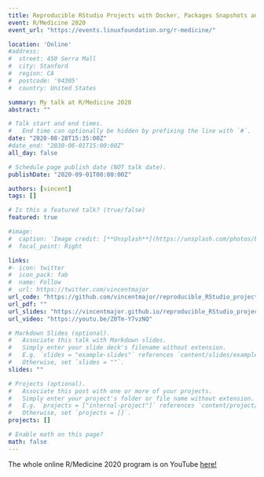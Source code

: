 ```yaml
---
title: Reproducible RStudio Projects with Docker, Packages Snapshots and Packrat
event: R/Medicine 2020
event_url: "https://events.linuxfoundation.org/r-medicine/"

location: 'Online'
#address:
#  street: 450 Serra Mall
#  city: Stanford
#  region: CA
#  postcode: '94305'
#  country: United States

summary: My talk at R/Medicine 2020
abstract: ""

# Talk start and end times.
#   End time can optionally be hidden by prefixing the line with `#`.
date: "2020-08-28T15:35:00Z"
#date_end: "2030-06-01T15:00:00Z"
all_day: false

# Schedule page publish date (NOT talk date).
publishDate: "2020-09-01T00:00:00Z"

authors: [vincent]
tags: []

# Is this a featured talk? (true/false)
featured: true

#image:
#  caption: 'Image credit: [**Unsplash**](https://unsplash.com/photos/bzdhc5b3Bxs)'
#  focal_point: Right

links:
#- icon: twitter
#  icon_pack: fab
#  name: Follow
#  url: https://twitter.com/vincentmajor
url_code: "https://github.com/vincentmajor/reproducible_RStudio_projects"
url_pdf: ""
url_slides: "https://vincentmajor.github.io/reproducible_RStudio_projects"
url_video: "https://youtu.be/Z0Tm-Y7vzNQ"

# Markdown Slides (optional).
#   Associate this talk with Markdown slides.
#   Simply enter your slide deck's filename without extension.
#   E.g. `slides = "example-slides"` references `content/slides/example-slides.md`.
#   Otherwise, set `slides = ""`.
slides: ""

# Projects (optional).
#   Associate this post with one or more of your projects.
#   Simply enter your project's folder or file name without extension.
#   E.g. `projects = ["internal-project"]` references `content/project/deep-learning/index.md`.
#   Otherwise, set `projects = []`.
projects: []

# Enable math on this page?
math: false
---
```


The whole online R/Medicine 2020 program is on YouTube [here!](https://www.youtube.com/playlist?list=PL4IzsxWztPdljYo7uE5G_R2PtYw3fUReo)